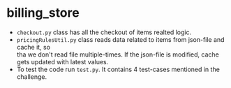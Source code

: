 # billing_store


* ``checkout.py`` class has all the checkout of items realted logic. <br>
* ``pricingRulesUtil.py`` class reads data related to items from json-file and cache it, so<br>
    tha we don't read file multiple-times. If the json-file is modified, cache gets updated with latest values. <br>
* To test the code run ``test.py``. It contains 4 test-cases mentioned in the challenge.
